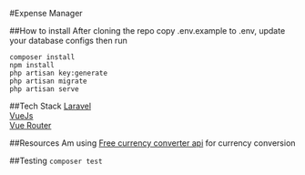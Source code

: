 #Expense Manager


##How to install
After cloning the repo  copy .env.example to .env, update your database configs then run

`composer install`  
`npm install`  
`php artisan key:generate`  
`php artisan migrate`  
`php artisan serve`

##Tech Stack
[Laravel](https://laravel.com)  
[VueJs](https://vuejs.org)  
[Vue Router](https://router.vuejs.org)

##Resources
Am using [Free currency converter api](https://free.currencyconverterapi.com/) for currency conversion


##Testing
`composer test`
